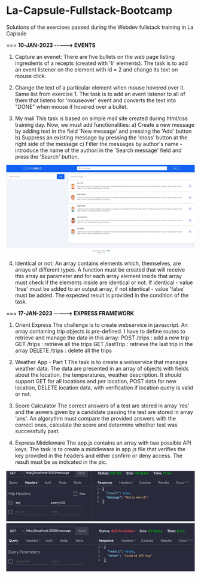 # La-Capsule-Fullstack-Bootcamp
Solutions of the exercises passed during the Webdev fullstack training in La Capsule

===
**10-JAN-2023 -----> EVENTS**
1. Capture an evenet:
There are five bullets on the web page listing ingredients of a recepts (created with 'li' elements).
The task is to add an event listener on the element with id = 2 and change its text on mouse click.


2. Change the text of a particular element when mouse hovered over it.
Same list from exercise 1.
The task is to add an event listener to all of them that listens for 'mouseover' event and
converts the text into "DONE" when mouse if hovered over a bullet.

3. My mail
This task is based on simple mail site created during html/css training day. Now, we must add 
functionalities:
a) Create a new message by adding text in the field 'New message' and pressing the 'Add' button
b) Suppress an existing message by pressing the 'cross' button at the right side of the message
c) Filter the messages by author's name - introduce the name of the authori in the 'Search message' field and press the 'Search' button.

![My Mails](./_ScreenShots/MyMail.jpg)

4. Identical or not:
An array contains elements which, themselves, are arrays of different types.
A function must be created that will receive this array as parameter and for each array element inside that array 
must check if the elements inside are identical or not. If identical - value 'true' must be added to an output array,
if not identical - value 'false' must be added. The expected result is provided in the condition of the task.

===
**17-JAN-2023 -----> EXPRESS FRAMEWORK**   

1. Orient Express
The challenge is to create webservice in javascript. An array containing trip objects is pre-defined.
I have to define routes to retrieve and manage the data in this array:
POST /trips : add a new trip
GET /trips : retrieve all the trips
GET /lastTrip : retrieve the last trip in the array
DELETE /trips : delete all the trips

2. Weather App - Part 1
The task is to create a webservice that manages weather data. The data are presented in an array of objects with fields about
the location, the temperatures, weather description.
It should support GET for all locations and per location, POST data for new location, DELETE location data,
with verification if location query is valid or not.

3. Score Calculator
The correct answers of a test are stored in array 'res' and the aswers given by
a candidate passing the test are stored in array 'ans'. An algorythm must compare the
provided answers with the correct ones, calculate the score and determine whether
test was successfully past.

4. Express Middleware
The app.js contains an array with two possible API keys. The task is to create
a middleware in app.js file that verifies the key provided in the headers and
either confirm or deny access. The result must be as indicated in the pic.

![API Key Validation](./_ScreenShots/API_Key.jpg)
